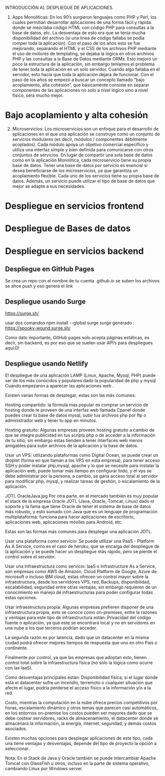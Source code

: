 INTRODUCCIÓN AL DESPLIEGUE DE APLICACIONES. 


1. Apps Monolíticas: En los 90’s surgieron lenguajes como PHP y Perl, los cuales permitian desarrollar aplicaciones de una forma fácil y rápida. donde se mezclaba código HTML con código PHP para consultas a la base de datos, etc. La desventaja de esto era que se tenía mucha disponibilidad del archivo (si una linea de código fallaba se podía romper toda la aplicación). Con el paso de los años esto se fue mejorando, separando el HTML y el CSS de los archivos PHP mediante el uso de motores de templating, se dejaba la lógica en otros archivos PHP y las consultas a la Base de Datos mediante ORMs. Esto mejoró un poco la estructura de la aplicación, sin embargo teníamos el problema de tener toda la aplicación en un solo servidor. Cuando algo fallaba en el servidor, esto hacía que toda la aplicación dejara de funcionar.
Con el paso de los años se empezó a buscar un concepto llamado “bajo acoplamiento, alta cohesión”, que básicamente consiste en separar componentes de las aplicaciones no solo a nivel lógico sino a nivel físico, será mucho mejor.


# Bajo acoplamiento y alta cohesión 

2. Microservicios: Los microservicios son un enfoque para el desarrollo de aplicaciones en el que una aplicación se construye como un conjunto de servicios modulares (es decir, módulos / componentes débilmente acoplados). Cada módulo apoya un objetivo comercial específico y utiliza una interfaz simple y bien definida para comunicarse con otros conjuntos de servicios. En lugar de compartir una sola base de datos como en la aplicación Monolitica, cada microservicio tiene su propia base de datos. Tener una base de datos por servicio es esencial si desea beneficiarse de los microservicios, ya que garantiza un acoplamiento flexible. Cada uno de los servicios tiene su propia base de datos. Además, un servicio puede utilizar el tipo de base de datos que mejor se adapte a sus necesidades.

# Despliegue en servicios frontend
# Despliegue de Bases de datos
# Despliegue en servicios backend

## Despliegue en GitHub Pages 
Se crea un repo con el nombre de tu cuenta .github.io se suben los archivos se ahce push y eso genera el link

## Despliegue usando Surge
https://surge.sh/

usar dos comandos 
 npm install --global surge
 surge
 generado : https://spooky-wound.surge.sh/


Como dato importante, GitHub pages solo acepta páginas estáticas, es decir, sin backend, es por eso que se suelen usar API’s para despliegues aquí:D!


## Despliegue usando Netlify 






El despliegue de una aplicación LAMP (Linux, Apache, Mysql, PHP) puede ser de los más conocidos y populares dado la popularidad de php y mysql Cuando empezaron a aparecer las aplicaciones web .

Existen varias formas de desplegar, estas son las más comunes:

Hosting compartido: la fórmula más popular es comprar un servicio de hosting donde te proveen de una interfaz web llamada Cpanel donde puedes crear tu base de datos mysql, subir tus archivos php por ftp o administrador web y tener tu app en minutos.

Hosting gratuito: Algunas empresas proveen hosting gratuito a cambio de que se integre publicidad en tus scripts php o de acceder a la información de tu sitio, sin embargo estas tienden a tener interfaces web menos amigables para subir archivos de la aplicación y la base de datos.

Usar un VPS: utilizando plataformas como Digital Ocean, se puede crear un droplet (forma en que llaman a los VPS en esta empresa), para tener acceso SSH y poder instalar php,mysql, apache y lo que se necesite para instalar la aplicación web, puede tomar más tiempo en configurar todo, y el vps se debe administrar por la persona, a cambio, se gana acceso total al servidor para modificar php, mysql, y realizar tareas de gestión, o escalamiento de la aplicación.

JOTL
OracleJava.jpg
Por otra parte, en el mercado también es muy popular el stack de la empresa Oracle JOTL (Java, Oracle, Tomcat, Linux) dado el soporte y la fama que tiene Oracle de tener el sistema de base de datos más robusto, y esto sumado con Java que es un lenguaje de programación multiplataforma: funciona para hacer aplicaciones de escritorio, aplicaciones web, aplicaciones móviles para Android, etc.

Estas son las formas más comunes para desplegar una aplicación JOTL.

Usar una plataforma como servicio: Se puede utilizar una PaaS - Platform As A Service, como es el caso de heroku, que se encarga del despliegue de la aplicación y se puede hacer un despliegue más rápido, pero se pierde el control sobre el servidor.

Usar una Infraestructura como servicio: IaaS o Infrastructure As a Service, son empresas como AWS de Amazon, Cloud Platform de Google, Azure de microsoft o incluso IBM cloud, estas ofrecen un control mayor sobre la infraestructura, desde los servidores VPS, red, Backups, disponibilidad, escalabilidad, seguridad entre otras ventajas, sin embargo requieren de un conocimiento en manejo de infraestructuras para poder configurar todas estas opciones.

Usar infraestructura propia: Algunas empresas prefieren disponer de una infraestructura propia, esto se conoce como on-premises, entre la razones y ventajas para este tipo de infraestructura están:
Privacidad del código fuente o aplicación, ya que este se encontrará local y no en servidores en una nube a los que terceros podrían acceder.

La segunda razón es por latencia, dado que un datacenter en la misma ciudad podrá ofrecer mejores tiempos de respuesta que uno en otro País o continente.

Finalmente por control, ya que las empresas que adoptan esto, tienen control total sobre la infraestructura física (no sólo la lógica como ocurre con las IaaS).

Como desventajas principales están: Disponibilidad física, si el lugar donde está el datacenter sufre un incendio, terremoto o cualquier situación que afecte el lugar, podría perderse el acceso físico a la información y/o a la red.

Costo, mientras la computación en la nube ofrece precios competitivos por horas, escalamiento dinámico y otros temas que parecen casi automáticos, en los entornos on-premise los costos pueden ser mayores dado que se debe costear servidores, racks de almacenamiento, el datacenter donde se almacenará la información, la energía, internet, seguridad, y demás costos asociados.

Existen muchas opciones para desplegar aplicaciones de este tipo, cada una tiene ventajas y desventajas, depende del tipo de proyecto la opción a seleccionar.

Nota: En el Stack de Java y Oracle también se puede intercambiar Apache Tomcat con GlassFish u otros, incluso en la parte de sistema operativo, cambiando Linux por Windows server.

